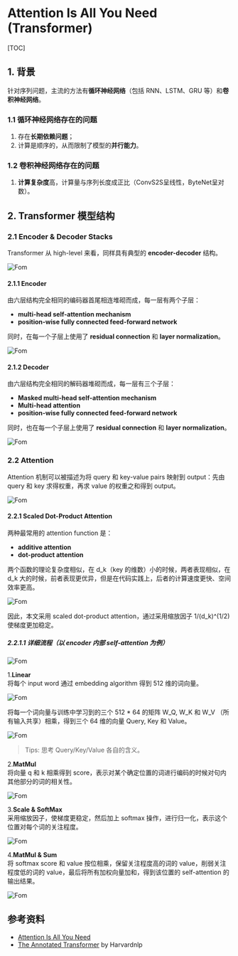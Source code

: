 # Attention Is All You Need (Transformer)
[TOC]

## 1. 背景
针对序列问题，主流的方法有**循环神经网络**（包括 RNN、LSTM、GRU 等）和**卷积神经网络**。

### 1.1 循环神经网络存在的问题
1. 存在**长期依赖问题**；
2. 计算是顺序的，从而限制了模型的**并行能力**。

### 1.2 卷积神经网络存在的问题
1. **计算复杂度**高，计算量与序列长度成正比（ConvS2S呈线性，ByteNet呈对数）。

## 2. Transformer 模型结构
### 2.1 Encoder & Decoder Stacks
Transformer 从 high-level 来看，同样具有典型的 **encoder-decoder** 结构。

![Fom](TIM图片20190528211824.png)

#### 2.1.1 Encoder
由六层结构完全相同的编码器首尾相连堆砌而成，每一层有两个子层：

- **multi-head self-attention mechanism**
- **position-wise fully connected feed-forward network**

同时，在每一个子层上使用了 **residual connection** 和 **layer normalization**。

![Fom](TIM图片20190528213309.png)

#### 2.1.2 Decoder
由六层结构完全相同的解码器堆砌而成，每一层有三个子层：

- **Masked multi-head self-attention mechanism**
- **Multi-head attention**
- **position-wise fully connected feed-forward network**

同时，也在每一个子层上使用了 **residual connection** 和 **layer normalization**。

![Fom](TIM图片20190528214333.png)

### 2.2 Attention
Attention 机制可以被描述为将 query 和 key-value pairs 映射到 output：先由 query 和 key 求得权重，再求 value 的权重之和得到 output。

![Fom](TIM图片20190528215427.png)

#### 2.2.1 Scaled Dot-Product Attention
两种最常用的 attention function 是：

- **additive attention**
- **dot-product attention**

两个函数的理论复杂度相似，在 d_k（key 的维数）小的时候，两者表现相似，在 d_k 大的时候，前者表现更优异，但是在代码实践上，后者的计算速度更快、空间效率更高。

![Fom](TIM图片20190528220052.png)

因此，本文采用 scaled dot-product attention，通过采用缩放因子 1/(d_k)^(1/2) 使梯度更加稳定。

##### 2.2.1.1 详细流程（以 encoder 内部 self-attention 为例）

![Fom](TIM图片20190528215920.png)

1.**Linear**  
将每个 input word 通过 embedding algorithm 得到 512 维的词向量。

![Fom](TIM图片20190528223720.png) 

将每一个词向量与训练中学习到的三个 512 * 64 的矩阵 W_Q, W_K 和 W_V （所有输入共享）相乘，得到三个 64 维的向量 Query, Key 和 Value。 

![Fom](TIM图片20190528224715.png)  

>Tips: 思考 Query/Key/Value 各自的含义。

2.**MatMul**  
将向量 q 和 k 相乘得到 score，表示对某个确定位置的词进行编码的时候对句内其他部分的词的相关性。

![Fom](TIM图片20190528225656.png)

3.**Scale & SoftMax**  
采用缩放因子，使梯度更稳定，然后加上 softmax 操作，进行归一化，表示这个位置对每个词的关注程度。

![Fom](TIM图片20190528225911.png)

4.**MatMul & Sum**  
将 softmax score 和 value 按位相乘，保留关注程度高的词的 value，削弱关注程度低的词的 value，最后将所有加权向量加和，得到该位置的 self-attention 的输出结果。

![Fom](TIM图片20190528230618.png)

## 参考资料
- [Attention Is All You Need](https://arxiv.org/abs/1706.03762)
- [The Annotated Transformer](http://nlp.seas.harvard.edu/2018/04/03/attention.html) by Harvardnlp
